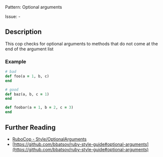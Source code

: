 Pattern: Optional arguments

Issue: -

## Description

This cop checks for optional arguments to methods
that do not come at the end of the argument list

### Example

```ruby
# bad
def foo(a = 1, b, c)
end

# good
def baz(a, b, c = 1)
end

def foobar(a = 1, b = 2, c = 3)
end
```

## Further Reading

* [RuboCop - Style/OptionalArguments](https://rubocop.readthedocs.io/en/latest/cops_style/#styleoptionalarguments)
* [https://github.com/bbatsov/ruby-style-guide#optional-arguments](https://github.com/bbatsov/ruby-style-guide#optional-arguments)
